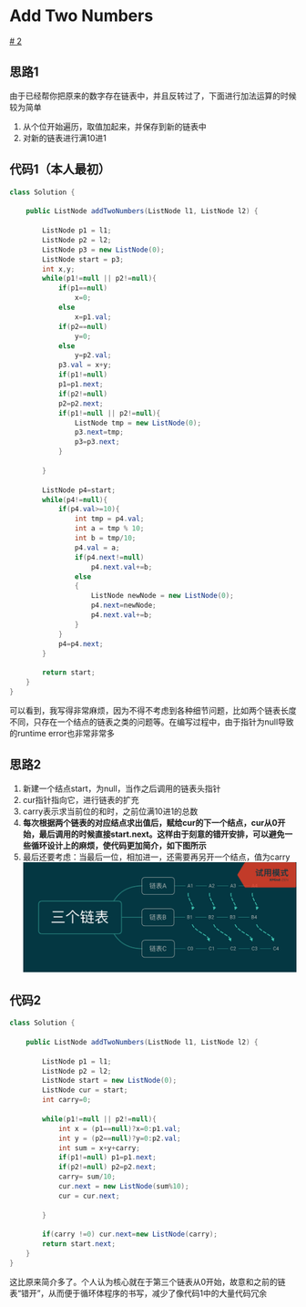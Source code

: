 # Add Two Numbers
[# 2](https://leetcode.com/problems/add-two-numbers/)

## 思路1
由于已经帮你把原来的数字存在链表中，并且反转过了，下面进行加法运算的时候较为简单

1. 从个位开始遍历，取值加起来，并保存到新的链表中
2. 对新的链表进行满10进1

## 代码1（本人最初）

```java
class Solution {

    public ListNode addTwoNumbers(ListNode l1, ListNode l2) {

        ListNode p1 = l1;
        ListNode p2 = l2;
        ListNode p3 = new ListNode(0);
        ListNode start = p3;
        int x,y;
        while(p1!=null || p2!=null){
            if(p1==null)
                x=0;
            else
                x=p1.val;
            if(p2==null)
                y=0;
            else
                y=p2.val;
            p3.val = x+y;
            if(p1!=null)
            p1=p1.next;
            if(p2!=null)
            p2=p2.next;
            if(p1!=null || p2!=null){
                ListNode tmp = new ListNode(0);
                p3.next=tmp;    
                p3=p3.next;
            }

        }

        ListNode p4=start;
        while(p4!=null){
            if(p4.val>=10){
                int tmp = p4.val;
                int a = tmp % 10;
                int b = tmp/10;
                p4.val = a;
                if(p4.next!=null)
                    p4.next.val+=b;
                else
                {
                    ListNode newNode = new ListNode(0);
                    p4.next=newNode;
                    p4.next.val+=b;
                }
            }
            p4=p4.next;
        }

        return start;
    }
}
```
可以看到，我写得非常麻烦，因为不得不考虑到各种细节问题，比如两个链表长度不同，只存在一个结点的链表之类的问题等。在编写过程中，由于指针为null导致的runtime error也非常非常多

## 思路2
1. 新建一个结点start，为null，当作之后调用的链表头指针
2. cur指针指向它，进行链表的扩充
3. carry表示求当前位的和时，之前位满10进1的总数
3. **每次根据两个链表的对应结点求出值后，赋给cur的下一个结点，cur从0开始，最后调用的时候直接start.next。这样由于刻意的错开安排，可以避免一些循环设计上的麻烦，使代码更加简介，如下图所示**
4. 最后还要考虑：当最后一位，相加进一，还需要再另开一个结点，值为carry
![1](Pics/1.png)

## 代码2
```java
class Solution {

    public ListNode addTwoNumbers(ListNode l1, ListNode l2) {

        ListNode p1 = l1;
        ListNode p2 = l2;
        ListNode start = new ListNode(0);
        ListNode cur = start;
        int carry=0;

        while(p1!=null || p2!=null){
            int x = (p1==null)?x=0:p1.val;
            int y = (p2==null)?y=0:p2.val;
            int sum = x+y+carry;
            if(p1!=null) p1=p1.next;
            if(p2!=null) p2=p2.next;
            carry= sum/10;
            cur.next = new ListNode(sum%10);
            cur = cur.next;

        }

        if(carry !=0) cur.next=new ListNode(carry);
        return start.next;
    }
}
```
这比原来简介多了。个人认为核心就在于第三个链表从0开始，故意和之前的链表“错开”，从而便于循环体程序的书写，减少了像代码1中的大量代码冗余
